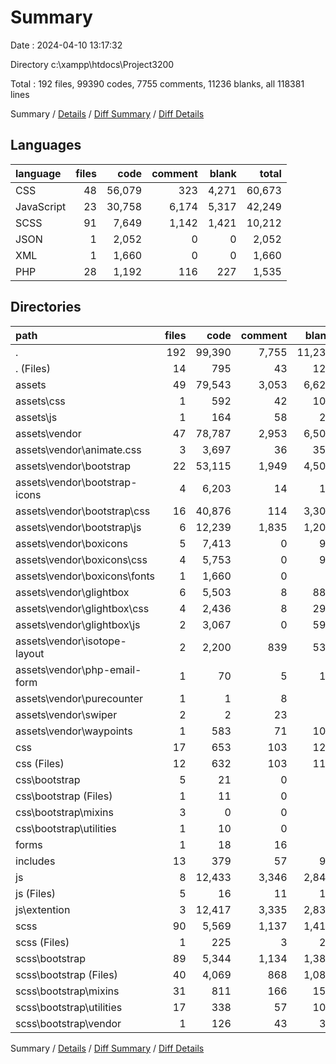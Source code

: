 # Summary

Date : 2024-04-10 13:17:32

Directory c:\\xampp\\htdocs\\Project3200

Total : 192 files,  99390 codes, 7755 comments, 11236 blanks, all 118381 lines

Summary / [Details](details.md) / [Diff Summary](diff.md) / [Diff Details](diff-details.md)

## Languages
| language | files | code | comment | blank | total |
| :--- | ---: | ---: | ---: | ---: | ---: |
| CSS | 48 | 56,079 | 323 | 4,271 | 60,673 |
| JavaScript | 23 | 30,758 | 6,174 | 5,317 | 42,249 |
| SCSS | 91 | 7,649 | 1,142 | 1,421 | 10,212 |
| JSON | 1 | 2,052 | 0 | 0 | 2,052 |
| XML | 1 | 1,660 | 0 | 0 | 1,660 |
| PHP | 28 | 1,192 | 116 | 227 | 1,535 |

## Directories
| path | files | code | comment | blank | total |
| :--- | ---: | ---: | ---: | ---: | ---: |
| . | 192 | 99,390 | 7,755 | 11,236 | 118,381 |
| . (Files) | 14 | 795 | 43 | 122 | 960 |
| assets | 49 | 79,543 | 3,053 | 6,628 | 89,224 |
| assets\\css | 1 | 592 | 42 | 101 | 735 |
| assets\\js | 1 | 164 | 58 | 26 | 248 |
| assets\\vendor | 47 | 78,787 | 2,953 | 6,501 | 88,241 |
| assets\\vendor\\animate.css | 3 | 3,697 | 36 | 354 | 4,087 |
| assets\\vendor\\bootstrap | 22 | 53,115 | 1,949 | 4,505 | 59,569 |
| assets\\vendor\\bootstrap-icons | 4 | 6,203 | 14 | 10 | 6,227 |
| assets\\vendor\\bootstrap\\css | 16 | 40,876 | 114 | 3,300 | 44,290 |
| assets\\vendor\\bootstrap\\js | 6 | 12,239 | 1,835 | 1,205 | 15,279 |
| assets\\vendor\\boxicons | 5 | 7,413 | 0 | 90 | 7,503 |
| assets\\vendor\\boxicons\\css | 4 | 5,753 | 0 | 90 | 5,843 |
| assets\\vendor\\boxicons\\fonts | 1 | 1,660 | 0 | 0 | 1,660 |
| assets\\vendor\\glightbox | 6 | 5,503 | 8 | 888 | 6,399 |
| assets\\vendor\\glightbox\\css | 4 | 2,436 | 8 | 298 | 2,742 |
| assets\\vendor\\glightbox\\js | 2 | 3,067 | 0 | 590 | 3,657 |
| assets\\vendor\\isotope-layout | 2 | 2,200 | 839 | 537 | 3,576 |
| assets\\vendor\\php-email-form | 1 | 70 | 5 | 11 | 86 |
| assets\\vendor\\purecounter | 1 | 1 | 8 | 0 | 9 |
| assets\\vendor\\swiper | 2 | 2 | 23 | 2 | 27 |
| assets\\vendor\\waypoints | 1 | 583 | 71 | 104 | 758 |
| css | 17 | 653 | 103 | 123 | 879 |
| css (Files) | 12 | 632 | 103 | 117 | 852 |
| css\\bootstrap | 5 | 21 | 0 | 6 | 27 |
| css\\bootstrap (Files) | 1 | 11 | 0 | 2 | 13 |
| css\\bootstrap\\mixins | 3 | 0 | 0 | 3 | 3 |
| css\\bootstrap\\utilities | 1 | 10 | 0 | 1 | 11 |
| forms | 1 | 18 | 16 | 8 | 42 |
| includes | 13 | 379 | 57 | 97 | 533 |
| js | 8 | 12,433 | 3,346 | 2,843 | 18,622 |
| js (Files) | 5 | 16 | 11 | 10 | 37 |
| js\\extention | 3 | 12,417 | 3,335 | 2,833 | 18,585 |
| scss | 90 | 5,569 | 1,137 | 1,415 | 8,121 |
| scss (Files) | 1 | 225 | 3 | 27 | 255 |
| scss\\bootstrap | 89 | 5,344 | 1,134 | 1,388 | 7,866 |
| scss\\bootstrap (Files) | 40 | 4,069 | 868 | 1,088 | 6,025 |
| scss\\bootstrap\\mixins | 31 | 811 | 166 | 159 | 1,136 |
| scss\\bootstrap\\utilities | 17 | 338 | 57 | 105 | 500 |
| scss\\bootstrap\\vendor | 1 | 126 | 43 | 36 | 205 |

Summary / [Details](details.md) / [Diff Summary](diff.md) / [Diff Details](diff-details.md)